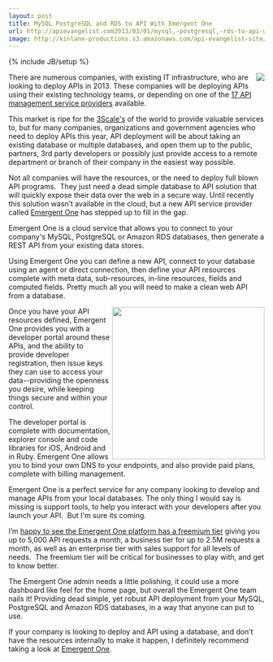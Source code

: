 ```yaml
---
layout: post
title: MySQL PostgreSQL and RDS to API With Emergent One
url: http://apievangelist.com2013/03/01/mysql,-postgresql,-rds-to-api-with-emergent-one/
image: http://kinlane-productions.s3.amazonaws.com/api-evangelist-site/blog/emergent-one-logo-horizontal.png
---
```

{% include JB/setup %}
<p>
     <a href="http://www.emergentone.com/" target="_blank"><img src="https://s3.amazonaws.com/kinlane-productions/api-service-providers/emergent-one/emergent-one-logo-horizontal.png"  align="right" /></a>
</p>
<p>
     There are numerous companies, with existing IT infrastructure, who are looking to deploy APIs in 2013. These companies will be deploying APIs using their existing technology teams, or depending on one of the <a href="/serviceproviders/">17 API management service providers</a> available.
</p>
<p>
     This market is ripe for the <a title="3Scale" href="http://3scale.net">3Scale's</a> of the world to provide valuable services to, but for many companies, organizations and government agencies who need to deploy APIs this year, API deployment will be about taking an existing database or multiple databases, and open them up to the public, partners, 3rd party developers or possibly just provide access to a remote department or branch of their company in the easiest way possible.
</p>
<p>
     Not all companies will have the resources, or the need to deploy full blown API programs.  They just need a dead simple database to API solution that will quickly expose their data over the web in a secure way. Until recently this solution wasn’t available in the cloud, but a new API service provider called <a href="http://www.emergentone.com/" target="_blank">Emergent One</a> has stepped up to fill in the gap.
</p>
<p>
     Emergent One is a cloud service that allows you to connect to your company's MySQL, PostgreSQL or Amazon RDS databases, then generate a REST API from your existing data stores.
</p>
<p>
     Using Emergent One you can define a new API, connect to your database using an agent or direct connection, then define your API resources complete with meta data, sub-resources, in-line resources, fields and computed fields. Pretty much all you will need to make a clean web API from a database.
</p>
<p>
     <a href="http://www.emergentone.com/" target="_blank"><img src="https://s3.amazonaws.com/kinlane-productions/api-service-providers/emergent-one/emergent-one-api-resources-from-database.png"  width="300" align="right" /></a>
</p>
<p>
     Once you have your API resources defined, Emergent One provides you with a developer portal around these APIs, and the ability to provide developer registration, then issue keys they can use to access your data--providing the openness you desire, while keeping things secure and within your control.
</p>
<p>
     The developer portal is complete with documentation, explorer console and code libraries for iOS, Android and in Ruby. Emergent One allows you to bind your own DNS to your endpoints, and also provide paid plans, complete with billing management.
</p>
<p>
     Emergent One is a perfect service for any company looking to develop and manage APIs from your local databases. The only thing I would say is missing is support tools, to help you interact with your developers after you launch your API.  But I'm sure its coming.
</p>
<p>
     I’m <a href="http://apievangelist.com/2013/01/17/api-management-platform-emergent-one-launches-free-tier/">happy to see the Emergent One platform has a freemium tier</a> giving you up to 5,000 API requests a month, a business tier for up to 2.5M requests a month, as well as an enterprise tier with sales support for all levels of needs.  The freemium tier will be critical for businesses to play with, and get to know better.
</p>
<p>
     The Emergent One admin needs a little polishing, it could use a more dashboard like feel for the home page, but overall the Emergent One team nails it! Providing dead simple, yet robust API deployment from your MySQL, PostgreSQL and Amazon RDS databases, in a way that anyone can put to use.
</p>
<p>
     If your company is looking to deploy and API using a database, and don’t have the resources internally to make it happen, I definitely recommend taking a look at <a href="http://www.emergentone.com/" target="_blank">Emergent One</a>.
</p>

